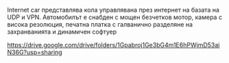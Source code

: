 Internet car представлява кола управлявана през интернет на базата на UDP и VPN. Автомобилът е снабден с мощен безчетков мотор, камера с висока резолюция, печатна платка с галванично разделяне на захранванията и динамичен софтуер

https://drive.google.com/drive/folders/1Gpabroj1Ge3bG4m1E6hPWjmD53aiN36G?usp=sharing

